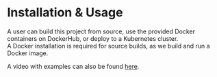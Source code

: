 # Installation & Usage

A user can build this project from source, use the provided Docker containers on DockerHub, or deploy to a Kubernetes cluster.  
A Docker installation is required for source builds, as we build and run a Docker image.  

A video with examples can also be found <a href="https://youtu.be/oSYha3hBoew">here</a>.


